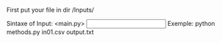 First put your file in dir /Inputs/

Sintaxe of Input:
<python> <main.py> <input file prefix> <output file prefix>
Exemple:
python methods.py in01.csv output.txt